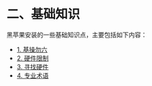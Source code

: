 # 二、基础知识

黑苹果安装的一些基础知识点，主要包括如下内容：

* [1. 基操勿六](1-1.html)
* [2. 硬件限制](1-2.html)
* [3. 寻找硬件](1-3.html)
* [4. 专业术语](1-4.html)

